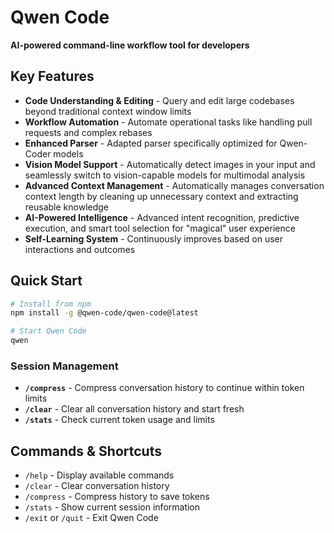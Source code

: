 # Qwen Code

**AI-powered command-line workflow tool for developers**

## Key Features

- **Code Understanding & Editing** - Query and edit large codebases beyond traditional context window limits
- **Workflow Automation** - Automate operational tasks like handling pull requests and complex rebases
- **Enhanced Parser** - Adapted parser specifically optimized for Qwen-Coder models
- **Vision Model Support** - Automatically detect images in your input and seamlessly switch to vision-capable models for multimodal analysis
- **Advanced Context Management** - Automatically manages conversation context length by cleaning up unnecessary context and extracting reusable knowledge
- **AI-Powered Intelligence** - Advanced intent recognition, predictive execution, and smart tool selection for "magical" user experience
- **Self-Learning System** - Continuously improves based on user interactions and outcomes

## Quick Start

```bash
# Install from npm
npm install -g @qwen-code/qwen-code@latest

# Start Qwen Code
qwen
```

### Session Management

- **`/compress`** - Compress conversation history to continue within token limits
- **`/clear`** - Clear all conversation history and start fresh
- **`/stats`** - Check current token usage and limits

## Commands & Shortcuts

- `/help` - Display available commands
- `/clear` - Clear conversation history
- `/compress` - Compress history to save tokens
- `/stats` - Show current session information
- `/exit` or `/quit` - Exit Qwen Code